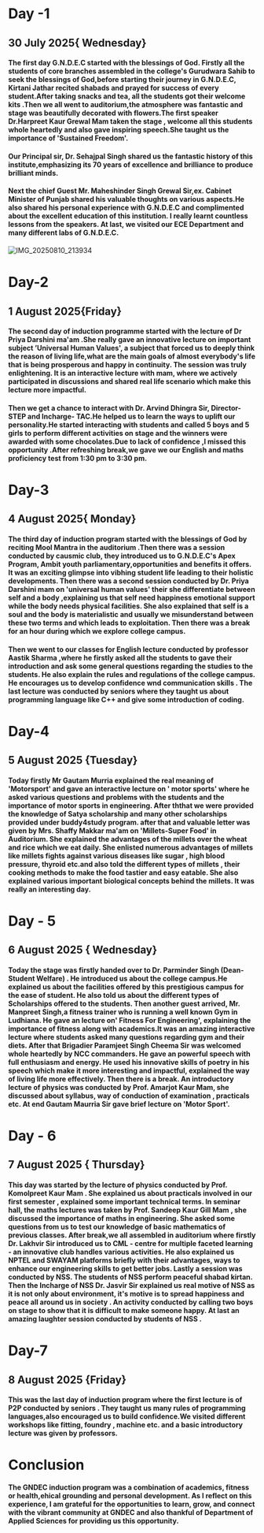 # Day -1
## 30 July 2025{ Wednesday}
#### The first day G.N.D.E.C started with the blessings of God. Firstly all the students of core branches assembled in the college's Gurudwara Sahib to seek the blessings of God,before starting their journey in G.N.D.E.C, Kirtani Jathar recited shabads and prayed for success of every student.After taking snacks and tea, all the students got their welcome kits .Then we all went to auditorium,the atmosphere was fantastic and stage was beautifully decorated with flowers.The first speaker Dr.Harpreet Kaur Grewal Mam taken the stage , welcome all this students  whole heartedly and also gave inspiring speech.She taught us the importance of 'Sustained Freedom'.
#### Our Principal sir, Dr. Sehajpal Singh shared us the fantastic history of this institute,emphasizing its 70 years of excellence and brilliance to produce brilliant minds.
#### Next the chief Guest Mr. Maheshinder Singh Grewal Sir,ex. Cabinet Minister of Punjab shared his valuable thoughts on various aspects.He  also shared his personal experience with G.N.D.E.C and complimented about the excellent education of this institution. I really learnt countless lessons from the speakers. At last, we visited our ECE Department and many different labs of G.N.D.E.C.
![IMG_20250810_213934](https://github.com/user-attachments/assets/850d9ee7-a4dc-4ccc-a839-46ab2eb3451c)
# Day-2
## 1 August 2025{Friday}
#### The second day of induction programme started with the lecture of Dr Priya Darshini ma'am .She really gave an innovative lecture on important subject ’Universal Human Values', a subject that forced us to deeply think the reason of living life,what are the main goals of almost everybody's life that is being prosperous and happy in continuity. The session was truly enlightening. It is an interactive lecture with mam, where we actively participated in discussions and shared real life scenario which make this lecture more impactful.
#### Then we get a chance to interact with Dr. Arvind Dhingra Sir, Director-STEP and Incharge- TAC.He helped us to learn the ways to uplift our personality.He started interacting with students and called 5 boys and 5 girls to perform different activities on stage and the winners were awarded with some chocolates.Due to lack of confidence ,I missed this opportunity .After refreshing break,we gave we our English and maths proficiency test from 1:30 pm to 3:30 pm.
# Day-3
## 4 August 2025{ Monday}
#### The third day of induction program started with the blessings of God by reciting Mool Mantra in the auditorium .Then there was a session conducted by causmic club, they introduced us to G.N.D.E.C's Apex Program, Ambit youth parliamentary,opportunities and benefits it offers. It was an exciting glimpse into vibhing student life leading to their holistic developments. Then there was a second session conducted by  Dr. Priya Darshini mam on 'universal human values' their she differentiate between self and a body ,explaining us that self need happiness  emotional support while the body needs physical facilities. She also explained that self is a soul and the body is materialistic and usually we misunderstand between these two terms and which leads to exploitation. Then there was a break for an hour during which we explore college campus.
#### Then we went to our classes for English lecture conducted by professor Aastik Sharma ,where he firstly asked all the students to gave their introduction and ask some general questions regarding the studies to the students. He also explain the rules and regulations of the college campus. He encourages us to develop confidence wnd communication skills . The last lecture was conducted by seniors where they taught us about programming language like C++ and give some introduction of coding.
# Day-4
## 5 August 2025 {Tuesday}
#### Today firstly Mr Gautam Murria explained the real meaning of 'Motorsport' and gave an interactive lecture on ' motor sports' where he asked various questions and problems with the students and the importance of motor sports in engineering. After ththat we were provided the knowledge of  Satya scholarship and many other scholarships provided under buddy4study program. after that and valuable letter was given by Mrs. Shaffy Makkar ma'am on 'Millets-Super Food' in Auditorium. She explained the advantages of the millets over the wheat and rice which we eat daily. She enlisted numerous  advantages of millets like millets fights against various diseases like sugar , high blood pressure, thyroid etc.and also told the different types of millets , their cooking methods to make the food tastier and easy eatable. She also explained various important biological concepts behind the millets. It was really an interesting day.
# Day - 5
## 6 August 2025   { Wednesday}
#### Today the stage was firstly handed over to Dr. Parminder Singh (Dean-Student Welfare) . He introduced us about the college campus.He explained us about the facilities offered by this prestigious campus for the ease of student. He also told us about the different types of Scholarships offered to the students. Then another guest arrived, Mr. Manpreet Singh,a fitness trainer who is running a well known Gym in Ludhiana. He gave an lecture on' Fitness For Engineering', explaining the importance of fitness along with academics.It was an amazing interactive lecture where  students asked many questions regarding gym and their diets. After that Brigadier Paramjeet Singh Cheema Sir was welcomed whole heartedly by NCC commanders. He gave an powerful speech with full enthusiasm and energy. He used his innovative skills of poetry in his speech which make it more interesting and impactful, explained the way of living life more effectively. Then there is a break. An introductory lecture of physics was conducted by Prof. Amarjot Kaur Mam, she discussed about syllabus, way of conduction of examination , practicals etc. At end Gautam Maurria Sir gave brief lecture on 'Motor Sport'.
# Day - 6
## 7 August 2025 { Thursday}
#### This day was started by the lecture of physics conducted by Prof. Komolpreet Kaur Mam  . She explained us about practicals involved in our first semester , explained some important technical terms. In seminar hall, the maths lectures was taken by Prof. Sandeep Kaur Gill Mam , she discussed the importance of maths in engineering. She asked some questions from us to test our knowledge of basic mathematics of previous classes. After break,we all assembled in auditorium where firstly Dr. Lakhvir Sir introduced us to CML - centre for multiple faceted learning - an innovative club handles various activities. He also explained us NPTEL and SWAYAM platforms briefly with their advantages, ways to enhance our engineering skills to get better jobs. Lastly a session was conducted by NSS. The students of NSS perform peaceful shabad kirtan. Then the Incharge of NSS Dr. Jasvir Sir explained us real motive of NSS as it is not only about environment, it's motive is to spread happiness and peace all around us in society . An activity conducted by calling two boys on stage to show that it is difficult to make someone happy. At last an amazing laughter session conducted by students of NSS .
# Day-7
## 8 August 2025 {Friday}
#### This was the last day of induction program where the first lecture is of P2P conducted by seniors . They taught us many rules of programming languages,also encouraged us to build confidence.We visited different workshops like fitting, foundry , machine etc. and a basic introductory lecture was given by professors.
# Conclusion 
#### The GNDEC induction program was a combination of academics, fitness or health,ehical grounding and personal development. As I reflect on this experience, I am grateful for the opportunities to learn, grow, and connect with the vibrant community at GNDEC and also thankful of Department of Applied Sciences for providing us this opportunity.
